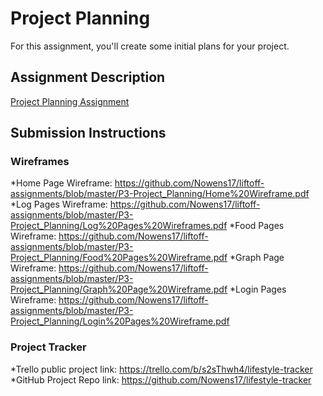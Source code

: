 # Project Planning
For this assignment, you'll create some initial plans for your project.

## Assignment Description
[Project Planning Assignment](https://education.launchcode.org/liftoff/assignments/planning/)

## Submission Instructions

### Wireframes

*Home Page Wireframe: https://github.com/Nowens17/liftoff-assignments/blob/master/P3-Project_Planning/Home%20Wireframe.pdf
*Log Pages Wireframe: https://github.com/Nowens17/liftoff-assignments/blob/master/P3-Project_Planning/Log%20Pages%20Wireframes.pdf
*Food Pages Wireframe: https://github.com/Nowens17/liftoff-assignments/blob/master/P3-Project_Planning/Food%20Pages%20Wireframe.pdf
*Graph Page Wireframe: https://github.com/Nowens17/liftoff-assignments/blob/master/P3-Project_Planning/Graph%20Page%20Wireframe.pdf
*Login Pages Wireframe: https://github.com/Nowens17/liftoff-assignments/blob/master/P3-Project_Planning/Login%20Pages%20Wireframe.pdf

### Project Tracker
*Trello public project link: https://trello.com/b/s2sThwh4/lifestyle-tracker
*GitHub Project Repo link: https://github.com/Nowens17/lifestyle-tracker
